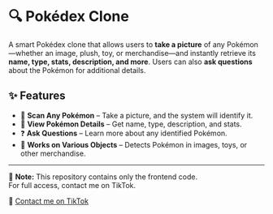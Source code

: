 # 🔍 Pokédex Clone

A smart Pokédex clone that allows users to **take a picture** of any Pokémon—whether an image, plush, toy, or merchandise—and instantly retrieve its **name, type, stats, description, and more**. Users can also **ask questions** about the Pokémon for additional details.  

## ✨ Features  

- 📸 **Scan Any Pokémon** – Take a picture, and the system will identify it.  
- 📜 **View Pokémon Details** – Get name, type, description, and stats.  
- ❓ **Ask Questions** – Learn more about any identified Pokémon.  
- 🧠 **Works on Various Objects** – Detects Pokémon in images, toys, or other merchandise.  

---  

📌 **Note:** This repository contains only the frontend code.  
For full access, contact me on TikTok.  

🔗 [Contact me on TikTok](your-tiktok-profile-link)  

